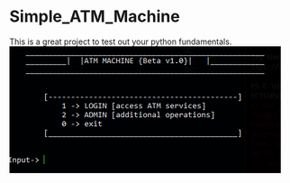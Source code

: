 # Simple_ATM_Machine
This is a great project to test out your python fundamentals.
![Alt text](/s.shots/start.png?raw=true "Optional Title")
